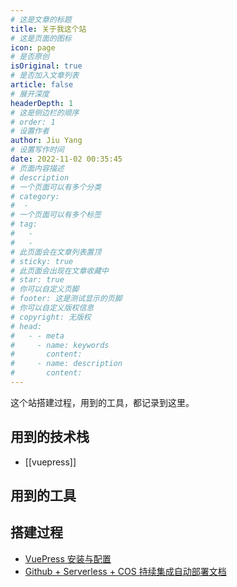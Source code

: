 ```yaml
---
# 这是文章的标题
title: 关于我这个站
# 这是页面的图标
icon: page
# 是否原创
isOriginal: true
# 是否加入文章列表
article: false
# 展开深度
headerDepth: 1
# 这是侧边栏的顺序
# order: 1
# 设置作者
author: Jiu Yang
# 设置写作时间
date: 2022-11-02 00:35:45
# 页面内容描述
# description
# 一个页面可以有多个分类
# category:
#  - 
# 一个页面可以有多个标签
# tag:
#   - 
#   - 
# 此页面会在文章列表置顶
# sticky: true
# 此页面会出现在文章收藏中
# star: true
# 你可以自定义页脚
# footer: 这是测试显示的页脚
# 你可以自定义版权信息
# copyright: 无版权
# head:
#   - - meta
#     - name: keywords
#       content: 
#     - name: description
#       content: 
---
```


这个站搭建过程，用到的工具，都记录到这里。

## 用到的技术栈

-  [[vuepress]] 
## 用到的工具

## 搭建过程

-  [VuePress 安装与配置](./vuepress.md)
-  [Github + Serverless + COS 持续集成自动部署文档](./github-actions.md)